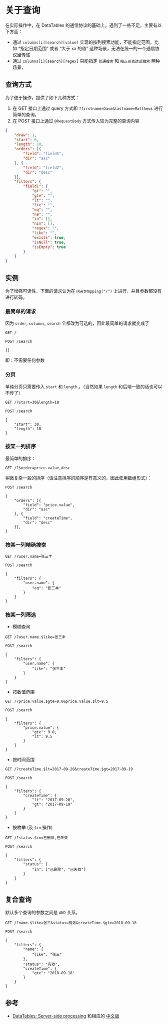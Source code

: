 # 关于查询 #

在实际操作中，在 DataTables 的通信协议的基础上，遇到了一些不足，主要有以下方面：

* 通过 `columns[i][search][value]` 实现的按列搜索功能，不能指定范围。比如 “指定日期范围” 或者 “大于 xx 的值” 这种场景，无法在统一的一个通信协议里传递
* 通过 `columns[i][search][regex]` 只能指定 `普通搜索` 和 `按正则表达式搜索` 两种场景，

## 查询方式 ##

为了便于操作，提供了如下几种方式：

1. 在 GET 接口上通过 query 方式即 `?firstname=Dave&lastname=Matthews` 进行简单的查询。
2. 在 POST 接口上通过 `@RequestBody` 方式传入较为完整的查询内容

```json
{
    "draw": 1,
    "start": 0,
    "length": 10,
    "orders": [{
        "field": "field1",
        "dir": "asc"
    }, {
        "field": "field2",
        "dir": "desc"
    }],
    "filters": {
        "field1": {
            "gt": "",
            "gte": "",
            "lt": "",
            "lte": "",
            "eq": "",
            "ne": "",
            "in": [],
            "nin": [],
            "regex": "",
            "like": "",
            "exists": true,
            "isNull": true,
            "isEmpty": true
        }
    }
}
```

## 实例 ##

为了增强可读性，下面的请求认为在 `@GetMapping("/")` 上进行，并且参数都没有进行转码。

### 最简单的请求 ###

因为 `order`, `columns`, `search` 全都改为可选的，因此最简单的请求就变成了

```http
GET /
```

```http
POST /search

{}
```

即：不需要任何参数

### 分页 ###

单纯分页只需要传入 `start` 和 `length` 。（当然如果 `length` 和后端一致的话也可以不传了）

```http
GET /?start=30&length=10
```

```http
POST /search

{
    "start": 30,
    "length": 10
}
```

### 按某一列排序 ###

最简单的排序：

```http
GET /?$order=price.value,desc
```

稍微复杂一些的排序（请注意排序的顺序是有意义的，因此使用数组形式）：

```http
POST /search

{
    "orders": [{
        "field": "price.value",
        "dir": "asc"
    }, {
        "field": "createTime",
        "dir": "desc"
    }],
}
```

### 按某一列精确搜索 ###

```http
GET /?user.name=张三丰
```

```http
POST /search

{
    "filters": {
        "user.name": {
            "eq": "张三丰"
        }
    }
}
```

### 按某一列筛选 ###

* 模糊查询

```http
GET /?user.name.$like=张三丰
```

```http
POST /search

{
    "filters": {
        "user.name": {
            "like": "张三丰"
        }
    }
}
```

* 按数值范围

```http
GET /?price.value.$gte=9.0&price.value.$lt=9.5
```

```http
POST /search

{
    "filters": {
        "price.value": {
            "gte": 9.0,
            "lt": 9.5
        }
    }
}
```

* 按时间范围

```http
GET /?createTime.$lt=2017-09-20&createTime.$gt=2017-09-19
```

```http
POST /search

{
    "filters": {
        "createTime": {
            "lt": "2017-09-20",
            "gt": "2017-09-19"
        }
    }
}

```

* 按枚举 (及 `$in` 操作)

```http
GET /?status.$in=已删除,已失效
```

```http
POST /search

{
    "filters": {
        "status": {
            "in": ["已删除", "已失效"]
        }
    }
}
```

## 复合查询 ##

默认多个查询的参数之间是 `AND` 关系。

```http
GET /?name.$like=张三&status=有效&createTime.$gte=2018-09-18
```

```http
POST /search

{
    "filters": {
        "name": {
            "like": "张三"
        },
        "status": "有效",
        "createTime": {
            "gte": "2018-09-18"
        }
    }
}

```

## 参考 ##

* [DataTables: Server-side processing](https://datatables.net/manual/server-side) 和相应的 [中文版](http://datatables.club/manual/server-side.html)
